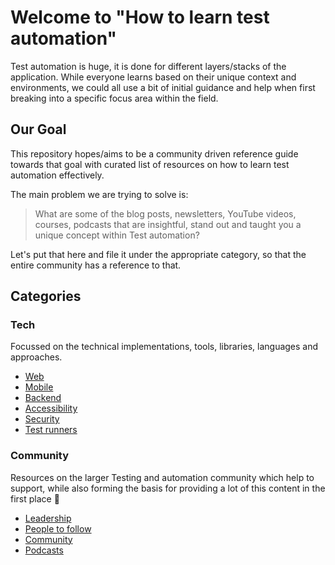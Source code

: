 # Welcome to "How to learn test automation"

Test automation is huge, it is done for different layers/stacks of the application. While everyone
learns based on their unique context and environments, we could all use a bit of initial guidance
and help when first breaking into a specific focus area within the field.

## Our Goal

This repository hopes/aims to be a community driven reference guide towards that goal with curated list
of resources on how to learn test automation effectively.

The main problem we are trying to solve is:

> What are some of the blog posts, newsletters, YouTube videos, courses, podcasts that are
> insightful, stand out and taught you a unique concept within Test automation? 

Let's put that here and file it under the appropriate category, so that the entire community has a reference to that.

## Categories

### Tech

Focussed on the technical implementations, tools, libraries, languages and approaches.

- [Web](tech/web.md)
- [Mobile](tech/mobile.md)
- [Backend](tech/backend.md)
- [Accessibility](tech/accessibility.md)
- [Security](tech/security.md)
- [Test runners](tech/test_runners.md)

### Community

Resources on the larger Testing and automation community which help to support, while also forming
the basis for providing a lot of this content in the first place 🙏

- [Leadership](community/leadership.md)
- [People to follow](community/people_to_follow.md)
- [Community](community/community.md)
- [Podcasts](community/podcasts.md)
